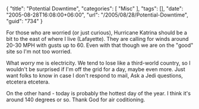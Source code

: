 {
	"title": "Potential Downtime",
	"categories": [
		"Misc"
	],
	"tags": [],
	"date": "2005-08-28T16:08:00+06:00",
	"url": "/2005/08/28/Potential-Downtime",
	"guid": "734"
}

For those who are worried (or just curious), Hurricane Katrina should be a bit to the east of where I live (Lafayette). They are calling for winds around 20-30 MPH with gusts up to 60. Even with that though we are on the "good" site so I'm not too worried.

What <i>worry</i> me is electricity. We tend to lose like a third-world country, so I wouldn't be surprised if I'm off the grid for a day, maybe even more. Just want folks to know in case I don't respond to mail, Ask a Jedi questions, etcetera etcetera.

On the other hand - today is probably the hottest day of the year. I think it's around 140 degrees or so. Thank God for air coditioning.